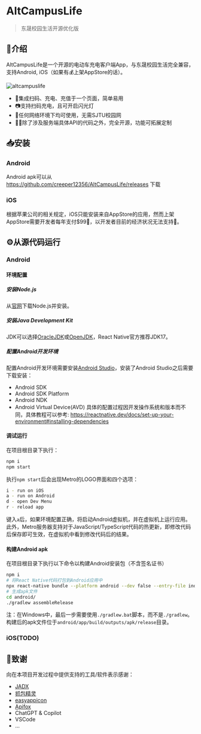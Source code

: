 # AltCampusLife 
> 东晟校园生活开源优化版

## 📝介绍
AltCampusLife是一个开源的电动车充电客户端App，与东晟校园生活完全兼容，支持Android, iOS（如果有💰上架AppStore的话）。

![altcampuslife](https://github.com/user-attachments/assets/e73f16d8-121c-4a3f-8c86-881eefa9469b)
- 🤗集成扫码、充电、充值于一个页面，简单易用
- 📷支持扫码充电，且可开启闪光灯
- 🛜任何网络环境下均可使用，无需SJTU校园网
- 👨‍💻除了涉及服务端具体API的代码之外，完全开源，功能可拓展定制


## 📥安装
### Android
Android apk可以从 https://github.com/creeper12356/AltCampusLife/releases 下载
### iOS
根据苹果公司的相关规定，iOS只能安装来自AppStore的应用，然而上架AppStore需要开发者每年支付$99🤑，以开发者目前的经济状况无法支持🥺。
## ⚙从源代码运行
### Android
#### 环境配置
##### 安装Node.js
从[官网](https://nodejs.org/en/download/package-manager)下载Node.js并安装。
##### 安装Java Development Kit
JDK可以选择[OracleJDK](https://www.oracle.com/in/java/technologies/downloads/)或[OpenJDK](https://openjdk.org/)，React Native官方推荐JDK17。
##### 配置Android开发环境
配置Android开发环境需要安装[Android Studio](https://developer.android.com/studio)，安装了Android Studio之后需要下载安装：
- Android SDK
- Android SDK Platform
- Android NDK
- Android Virtual Device(AVD)
具体的配置过程因开发操作系统和版本而不同，具体教程可以参考: https://reactnative.dev/docs/set-up-your-environment#installing-dependencies

#### 调试运行
在项目根目录下执行：
```sh
npm i
npm start
```
执行`npm start`后会出现Metro的LOGO界面和四个选项：
```sh
i - run on iOS
a - run on Android
d - open Dev Menu
r - reload app
```
键入`a`后，如果环境配置正确，将启动Android虚拟机，并在虚拟机上运行应用。此外，Metro服务器支持对于JavaScript/TypeScript代码的热更新，即修改代码后保存即可生效，在虚拟机中看到修改代码后的结果。

#### 构建Android apk 
在项目根目录下执行以下命令以构建Android安装包（不含签名证书）
```sh
npm i
# 将React Native代码打包到Android应用中
npx react-native bundle --platform android --dev false --entry-file index.js --bundle-output android/app/src/main/assets/index.android.bundle --assets-dest android/app/src/main/res
# 生成apk文件
cd android/
./gradlew assembleRelease 
```
注：在Windows中，最后一步需要使用`./gradlew.bat`脚本，而不是`./gradlew`。
构建后的apk文件位于`android/app/build/outputs/apk/release`目录。

### iOS(TODO)


## 🎉致谢
向在本项目开发过程中提供支持的工具/软件表示感谢：
- [JADX](https://github.com/skylot/jadx)
- [抓包精灵](https://github.com/huolizhuminh/NetWorkPacketCapture)
- [easyappicon](https://easyappicon.com/)
- [Apifox](https://apifox.com/)
- ChatGPT & Copilot
- VSCode
- ...
